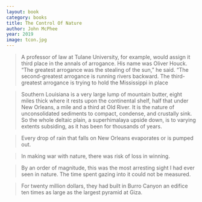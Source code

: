 ```yaml
---
layout: book
category: books
title: The Control Of Nature
author: John McPhee
year: 2019
image: tcon.jpg
---
```

> A professor of law at Tulane University, for example, would assign it third place in the annals of arrogance. His name was Oliver Houck. “The greatest arrogance was the stealing of the sun,” he said. “The second-greatest arrogance is running rivers backward. The third-greatest arrogance is trying to hold the Mississippi in place

> Southern Louisiana is a very large lump of mountain butter, eight miles thick where it rests upon the continental shelf, half that under New Orleans, a mile and a third at Old River. It is the nature of unconsolidated sediments to compact, condense, and crustally sink. So the whole deltaic plain, a superhimalaya upside down, is to varying extents subsiding, as it has been for thousands of years.

> Every drop of rain that falls on New Orleans evaporates or is pumped out.

> In making war with nature, there was risk of loss in winning.

> By an order of magnitude, this was the most arresting sight I had ever seen in nature. The time spent gazing into it could not be measured.

> For twenty million dollars, they had built in Burro Canyon an edifice ten times as large as the largest pyramid at Giza.
